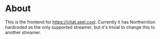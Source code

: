 # About

This is the frontend for https://chat.seel.cool. Currently it has Northernlion hardcoded as the only supported streamer, but it's trivial to change this to another streamer.